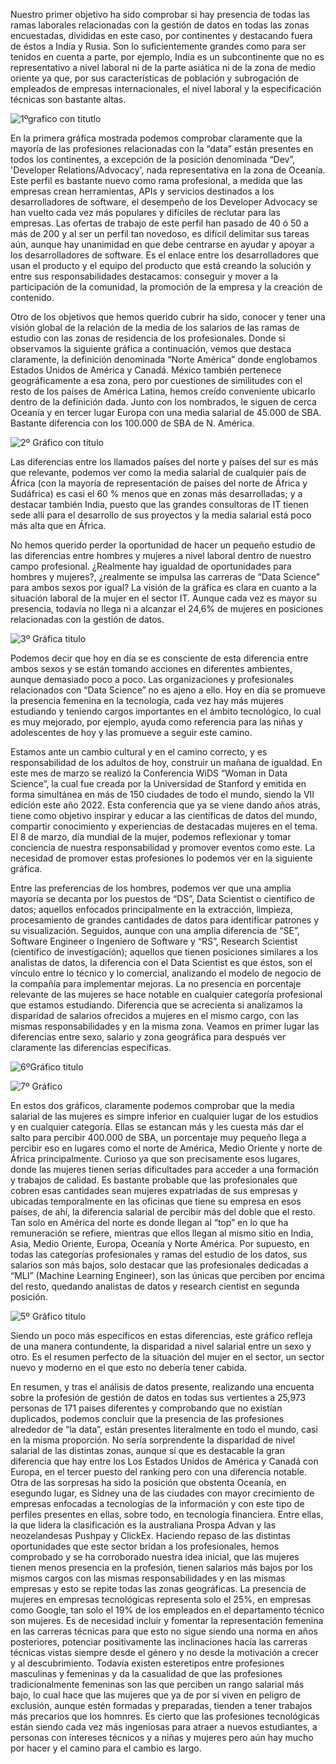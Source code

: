 Nuestro primer objetivo ha sido comprobar si hay presencia de todas las ramas laborales relacionadas con la gestión de datos en todas las zonas encuestadas, divididas en este caso, por continentes y destacando fuera de éstos a India y Rusia. Son lo suficientemente grandes como para ser tenidos en cuenta a parte, por ejemplo, India es un subcontinente que no es representativo a nivel laboral ni de la parte asiática ni de la zona de medio oriente ya que, por sus características de población y subrogación de empleados de empresas internacionales, el nivel laboral y la especificación técnicas son bastante altas. 

![1ºgrafico con titutlo](https://user-images.githubusercontent.com/97625719/159349611-0887dc51-7c89-40d6-8724-092d7954cd18.jpg)

En la primera gráfica mostrada podemos comprobar claramente que la mayoría de las profesiones relacionadas con la “data” están presentes en todos los continentes, a excepción de la posición denominada “Dev”, 'Developer Relations/Advocacy', nada representativa en la zona de Oceanía. Este perfil es bastante nuevo como rama profesional, a medida que las empresas crean herramientas, APIs y servicios destinados a los desarrolladores de software, el desempeño de los Developer Advocacy se han vuelto cada vez más populares y difíciles de reclutar para las empresas. Las ofertas de trabajo de este perfil han pasado de 40 ó 50 a más de 200 y al ser un perfil tan novedoso, es difícil delimitar sus tareas aún, aunque hay unanimidad en que debe centrarse en ayudar y apoyar a los desarrolladores de software. Es el enlace entre los desarrolladores que usan el producto y el equipo del producto que está creando la solución y entre sus responsabilidades destacamos: conseguir y mover a la participación de la comunidad, la promoción de la empresa y la creación de contenido.

Otro de los objetivos que hemos querido cubrir ha sido, conocer y tener una visión global de la relación de la media de los salarios de las ramas de estudio con las zonas de residencia de los profesionales. Donde si observamos la siguiente gráfica a continuación, vemos que destaca claramente, la definición denominada “Norte América” donde englobamos Estados Unidos de América y Canadá. México también pertenece geográficamente a esa zona, pero por cuestiones de similitudes con el resto de los países de América Latina, hemos creído conveniente ubicarlo dentro de la definición dada. Junto con los nombrados, le siguen de cerca Oceanía y en tercer lugar Europa con una media salarial de 45.000 de SBA. Bastante diferencia con los 100.000 de SBA de N. América. 

![2º Gráfico con título](https://user-images.githubusercontent.com/97625719/159350080-d3980735-30e2-4e68-8f6c-d1094047f2d1.jpg)

Las diferencias entre los llamados países del norte y países del sur es más que relevante, podemos ver como la media salarial de cualquier país de África (con la mayoría de representación de países del norte de África y Sudáfrica) es casi el 60 % menos que en zonas más desarrolladas; y a destacar también India, puesto que las grandes consultoras de IT tienen sede allí para el desarrollo de sus proyectos y la media salarial está poco más alta que en África.

No hemos querido perder la oportunidad de hacer un pequeño estudio de las diferencias entre hombres y mujeres a nivel laboral dentro de nuestro campo profesional. ¿Realmente hay igualdad de oportunidades para hombres y mujeres?, ¿realmente se impulsa las carreras de “Data Science” para ambos sexos por igual? La visión de la gráfica es clara en cuanto a la situación laboral de la mujer en el sector IT. Aunque cada vez es mayor su presencia, todavía no llega ni a alcanzar el 24,6% de mujeres en posiciones relacionadas con la gestión de datos. 

![3º Gráfica titulo](https://user-images.githubusercontent.com/97625719/159350451-20bac25b-d091-46c7-87d2-93a7ac3d8e60.jpg)

Podemos decir que hoy en día se es consciente de esta diferencia entre ambos sexos y se están tomando acciones en diferentes ambientes, aunque demasiado poco a poco. Las organizaciones y profesionales relacionados con “Data Science” no es ajeno a ello. Hoy en día se promueve la presencia femenina en la tecnología, cada vez hay más mujeres estudiando y teniendo cargos importantes en el ámbito tecnológico, lo cual es muy mejorado, por ejemplo, ayuda como referencia para las niñas y adolescentes de hoy y las promueve a seguir este camino.

Estamos ante un cambio cultural y en el camino correcto, y es responsabilidad de los adultos de hoy, construir un mañana de igualdad. En este mes de marzo se realizó la Conferencia WiDS “Woman in Data Science”, la cual fue creada por la Universidad de Stanford y emitida en forma simultánea en más de 150 ciudades de todo el mundo, siendo la VII edición este año 2022. Esta conferencia que ya se viene dando años atrás, tiene como objetivo inspirar y educar a las científicas de datos del mundo, compartir conocimiento y experiencias de destacadas mujeres en el tema. El 8 de marzo, día mundial de la mujer, podemos reflexionar y tomar conciencia de nuestra responsabilidad y promover eventos como este. La necesidad de promover estas profesiones lo podemos ver en la siguiente gráfica.

Entre las preferencias de los hombres, podemos ver que una amplia mayoría se decanta por los puestos de “DS”, Data Scientist o científico de datos; aquellos enfocados principalmente en la extracción, limpieza, procesamiento de grandes cantidades de datos para identificar patrones y su visualización. Seguidos, aunque con una amplia diferencia de “SE”, Software Engineer o Ingeniero de Software y “RS”, Research Scientist (científico de investigación); aquellos que tienen posiciones similares a los analistas de datos, la diferencia con el Data Scientist es que éstos, son el vínculo entre lo técnico y lo comercial, analizando el modelo de negocio de la compañía para implementar mejoras. La no presencia en porcentaje relevante de las mujeres se hace notable en cualquier categoría profesional que estamos estudiando. Diferencia que se acrecienta si analizamos la disparidad de salarios ofrecidos a mujeres en el mismo cargo, con las mismas responsabilidades y en la misma zona. Veamos en primer lugar las diferencias entre sexo, salario y zona geográfica para después ver claramente las diferencias específicas.

![6ºGráfico titulo](https://user-images.githubusercontent.com/97625719/159350927-52688c17-780a-4b3c-abdc-f2b4cd8da903.jpg)

![7º Gráfico](https://user-images.githubusercontent.com/97625719/159352677-c2ebbfb1-45b1-404c-8677-57f7eb90f9d0.jpg)

En estos dos gráficos, claramente podemos comprobar que la media salarial de las mujeres es simpre inferior en cualquier lugar de los estudios y en cualquier categoría. Ellas se estancan más y les cuesta más dar el salto para percibir 400.000 de SBA, un porcentaje muy pequeño llega a percibir eso en lugares como el norte de América, Medio Oriente y norte de África principalmente. Curioso ya que son precisamente esos lugares, donde las mujeres tienen serias dificultades para acceder a una formación y trabajos de calidad. Es bastante probable que las profesionales que cobren esas cantidades sean mujeres expatriadas de sus empresas y ubicadas temporalmente en las oficinas que tiene su empresa en esos países, de ahí, la diferencia salarial de percibir más del doble que el resto. Tan solo en América del norte es donde llegan al “top” en lo que ha remuneración se refiere, mientras que ellos llegan al mismo sitio en India, Asia, Medio Oriente, Europa, Oceanía y Norte América. Por supuesto, en todas las categorías profesionales y ramas del estudio de los datos, sus salarios son más bajos, solo destacar que las profesionales dedicadas a “MLI” (Machine Learning Engineer), son las únicas que perciben por encima del resto, quedando analistas de datos y research cientist en segunda posición.

![5º Gráfico titulo](https://user-images.githubusercontent.com/97625719/159351235-977e5481-2da8-4126-8037-f8e6a4fc3390.jpg)

Siendo un poco más específicos en estas diferencias, este gráfico refleja de una manera contundente, la disparidad a nivel salarial entre un sexo y otro. Es el resumen perfecto de la situación del mujer en el sector, un sector nuevo y moderno en el que esto no debería tener cabida.

En resumen, y tras el análisis de datos presente, realizando una encuenta sobre la profesión de gestión de datos en todas sus vertientes a 25,973 personas de 171 paises diferentes y comprobando que no existían duplicados, podemos concluir que la presencia de las profesiones alrededor de “la data”, están presentes literalmente en todo el mundo, casi en la misma proporción. No sería sorprendente la disparidad de nivel salarial de las distintas zonas, aunque sí que es destacable la gran diferencia que hay entre los Los Estados Unidos de América y Canadá con Europa, en el tercer puesto del ranking pero con una diferencia notable. Otra de las sorpresas ha sido la posición que obstenta Oceanía, en esegundo lugar, es Sídney una de las ciudades con mayor crecimiento de empresas enfocadas a tecnologías de la información y con este tipo de perfiles presentes en ellas, sobre todo, en tecnología financiera. Entre ellas, la que lidera la clasificación es la australiana Prospa Advan y las neozelandesas Pushpay y ClickEx. Haciendo repaso de las distintas oportunidades que este sector bridan a los profesionales, hemos comprobado y se ha corroborado nuestra idea inicial, que las mujeres tienen menos presencia en la profesión, tienen salarios más bajos por los mismos cargos con las mismas responsabilidades y en las mismas empresas y esto se repite todas las zonas geográficas. La presencia de mujeres en empresas tecnológicas representa solo el 25%, en empresas como Google, tan solo el 19% de los empleados en el departamento técnico son mujeres. Es de necesidad incluir y fomentar la representación femenina en las carreras técnicas para que esto no sigue siendo una norma en años posteriores, potenciar positivamente las inclinaciones hacía las carreras técnicas vistas siempre desde el género y no desde la motivación a crecer y al descubrimiento. Todavía existen esteretipos entre profesiones masculinas y femeninas y da la casualidad de que las profesiones tradicionalmente femeninas son las que perciben un rango salarial más bajo, lo cual hace que las mujeres que ya de por sí viven en peligro de exclusión, aunque estén formadas y preparadas, tienden a tener trabajos más precarios que los homnres. Es cierto que las profesiones tecnológicas están siendo cada vez más ingeniosas para atraer a nuevos estudiantes, a personas con intereses técnicos y a niñas y mujeres pero aún hay mucho por hacer y el camino para el cambio es largo. 
